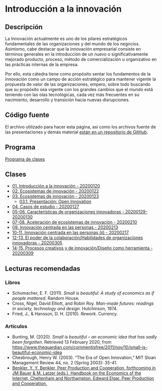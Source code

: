 # Introducción a la innovación

## Descripción
La Innovación actualmente es uno de los pilares estratégicos fundamentales de las organizaciones y del mundo de los negocios. Asimismo, cabe destacar que la innovación empresarial consiste en términos generales en la introducción de un nuevo o significativamente mejorado producto, proceso, método de comercialización u organizativo en las prácticas internas de la empresa.

Por ello, esta cátedra tiene como propósito sentar los fundamentos de la innovación como un campo de acción estratégico para mantener vigente la propuesta de valor de las organizaciones, empero, sobre todo buscando que su propósito sea vigente con los grandes cambios que el mundo está teniendo con las olas tecnológicas, cada vez más frecuentes en su nacimiento, desarrollo y transición hacia nuevas disrupciones.

## Código fuente
El archivo utilizado para hacer esta página, así como los archivos fuente de las presentaciones y demás material [están en un repositorio de GitHub](https://github.com/dubsnipe/clases-innovacion).

## Programa
[Programa de clases](PROGRAMA.md)

## Clases
* [01. Introducción a la innovación - 20200120](/01/01.html)
* [02. Ecosistemas de innovación - 20200122](/02/02.html)
* [03. Ecosistemas de innovación - 20200123](/03/03.html)
  * [03.1. Presentación: Open Innovation](/03/open-innovation.pdf)
* [04. Casos de estudio - 20200127](/04/04.html)
* [05-06. Características de organizaciones innovadoras - 20200129-20200130](/05/05.html)
* [07-08. Aceleración de ecosistemas de innovación - 20200210](/07-08/07-08.html)
* [09. Innovación centrada en las personas - 20200213](/09/09.html)
* [10-11. Innovación centrada en las personas (ii) - 20200217](/10-11/10-11.html)
* [12-13. El poder de la colaboración/Habilidades de organizaciones innovadoras - 20200305](/12-13/12-13.html)
* [14-15. Procesos creativos y de innovación/Diseño como herramienta - 20200309](/14-15/14-15.html)

## Lecturas recomendadas

### Libros
* Schumacher, E. F. (2011). *Small is beautiful: A study of economics as if people mattered*. Random House.
* Cross, Nigel, David Elliott, and Robin Roy. *Man-made futures: readings in society, technology and design*. Hutchinson, 1974.
* Fried, J., & Hansson, D. H. (2010). *Rework*. Currency.

### Artículos
* Bunting, M. (2020). *Small is beautiful – an economic idea that has sadly been forgotten*. Retrieved 13 February 2020, from https://www.theguardian.com/commentisfree/2011/nov/10/small-is-beautiful-economic-idea
* Chesbrough, Henry W. (2003). “The Era of Open Innovation,” MIT Sloan Management Review 44, no. 2 (Spring 2003): 35-41. 
* [Benkler, Y. Y. Benkler, Peer Production and Cooperation, forthcoming in JM Bauer & M. Latzer (eds.), Handbook on the Economics of the Internet, Cheltenham and Northampton, Edward Elgar. Peer Production and Cooperation.](http://www.benkler.org/Peer%20production%20and%20cooperation%2009.pdf)